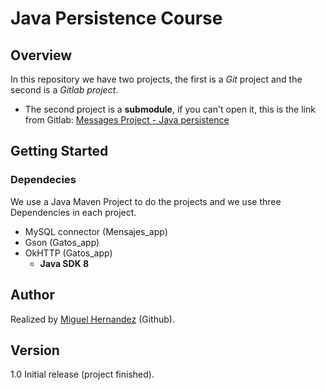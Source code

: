 # **Java Persistence Course**
 

## Overview

In this repository we have two projects, the first is a *Git* project and the second is a *Gitlab project*. 

- The second project is a **submodule**, if you can't open it, this is the link from Gitlab: [Messages Project - Java persistence](https://gitlab.com/Santia0098/mensajes_app "Messages Project - Java persistence")

## Getting Started

### Dependecies

We use a Java Maven Project to do the projects and we use three Dependencies in each project.
- MySQL connector (Mensajes_app)
- Gson (Gatos_app)
- OkHTTP (Gatos_app)
	 - **Java SDK 8**

## Author
Realized by [Miguel Hernandez](https://github.com/Santia0098 "Miguel Hernandez") (Github).

## Version

1.0 Initial release (project finished).
